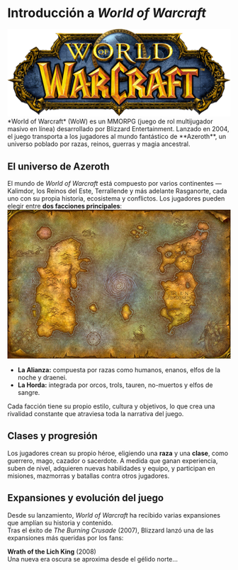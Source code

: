 # Introducción a *World of Warcraft*
<img src="imagenes/World_of_Warcraft_Logo.png">
*World of Warcraft* (WoW) es un MMORPG (juego de rol multijugador masivo en línea) desarrollado por Blizzard Entertainment. Lanzado en 2004, el juego transporta a los jugadores al mundo fantástico de **Azeroth**, un universo poblado por razas, reinos, guerras y magia ancestral.

## El universo de Azeroth

El mundo de *World of Warcraft* está compuesto por varios continentes —Kalimdor, los Reinos del Este, Terrallende y más adelante Rasganorte, cada uno con su propia historia, ecosistema y conflictos. Los jugadores pueden elegir entre **dos facciones principales**:
<br>
<img src="imagenes/WoW-Classic-Vanilla-Map.jpg">
- **La Alianza:** compuesta por razas como humanos, enanos, elfos de la noche y draenei.  
- **La Horda:** integrada por orcos, trols, tauren, no-muertos y elfos de sangre.

Cada facción tiene su propio estilo, cultura y objetivos, lo que crea una rivalidad constante que atraviesa toda la narrativa del juego.

## Clases y progresión

Los jugadores crean su propio héroe, eligiendo una **raza** y una **clase**, como guerrero, mago, cazador o sacerdote. A medida que ganan experiencia, suben de nivel, adquieren nuevas habilidades y equipo, y participan en misiones, mazmorras y batallas contra otros jugadores.

## Expansiones y evolución del juego

Desde su lanzamiento, *World of Warcraft* ha recibido varias expansiones que amplían su historia y contenido.  
Tras el éxito de *The Burning Crusade* (2007), Blizzard lanzó una de las expansiones más queridas por los fans:

 **Wrath of the Lich King** (2008)  
 Una nueva era oscura se aproxima desde el gélido norte…
